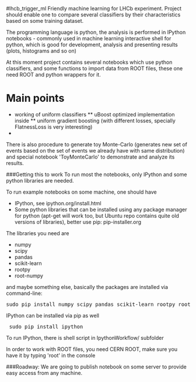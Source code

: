 #lhcb_trigger_ml
Friendly machine learning for LHCb experiment. 
Project should enable one to compare several classifiers by their characteristics based on some training dataset.

The programming language is python,
the analysis is performed in IPython notebooks - commonly used in machine learning interactive shell for python, which is good for development, analysis and presenting results (plots, histograms and so on)

At this moment project contains several notebooks which use python classifiers, 
and some functions to import data from ROOT files, these one need ROOT and python wrappers for it.

# Main points
* working of uniform classifiers
** uBoost optimized implementation inside
** uniform gradient boosting (with different losses, specially FlatnessLoss is very interesting)
* 
 

There is also procedure to generate toy Monte-Carlo (generates new set of events based on the set of events we already have with same distribution) and special notebook 'ToyMonteCarlo' to demonstrate and analyze its results. 

###Getting this to work
To run most the notebooks, only IPython and some python libraries are needed.

To run example notebooks on some machine, one should have
* IPython, see ipython.org/install.html
* Some python libraries that can be installed using any package manager for python
  (apt-get will work too, but Ubuntu repo contains quite old versions of libraries),
  better use pip: 
  pip-installer.org 
  

The libraries you need are
* numpy 
* scipy
* pandas
* scikit-learn 
* rootpy  
* root-numpy

and maybe something else, basically the packages are installed via command-line:
 <pre>sudo pip install numpy scipy pandas scikit-learn rootpy root-numpy</pre>
IPython can be installed via pip as well
 <pre> sudo pip install ipython</pre>
 To run IPython, there is shell script in IpythonWorkflow/ subfolder

In order to work with ROOT files, you need CERN ROOT, make sure you have it by typing 'root' in the console


###Roadway:
We are going to publish notebook on some server to provide easy access from any machine.
